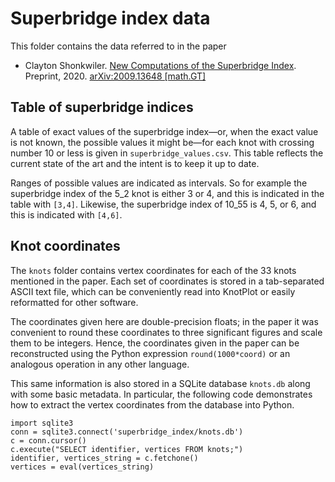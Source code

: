 # Superbridge index data
This folder contains the data referred to in the paper 

* Clayton Shonkwiler. [New Computations of the Superbridge Index](https://arxiv.org/abs/2009.13648). Preprint, 2020. [arXiv:2009.13648 [math.GT]](https://arxiv.org/abs/2009.13648)


## Table of superbridge indices
A table of exact values of the superbridge index—or, when the exact value is not known, the possible values it might be—for each knot with crossing number 10 or less is given in `superbridge_values.csv`. This table reflects the current state of the art and the intent is to keep it up to date.

Ranges of possible values are indicated as intervals. So for example the superbridge index of the 5_2 knot is either 3 or 4, and this is indicated in the table with `[3,4]`. Likewise, the superbridge index of 10_55 is 4, 5, or 6, and this is indicated with `[4,6]`.

## Knot coordinates
The `knots` folder contains vertex coordinates for each of the 33 knots mentioned in the paper. Each set of coordinates is stored in a tab-separated ASCII text file, which can be conveniently read into KnotPlot or easily reformatted for other software.

The coordinates given here are double-precision floats; in the paper it was convenient to round these coordinates to three significant figures and scale them to be integers. Hence, the coordinates given in the paper can be reconstructed using the Python expression `round(1000*coord)` or an analogous operation in any other language.

This same information is also stored in a SQLite database `knots.db` along with some basic metadata. In particular, the following code demonstrates how to extract the vertex coordinates from the database into Python.
```
import sqlite3
conn = sqlite3.connect('superbridge_index/knots.db')
c = conn.cursor()
c.execute("SELECT identifier, vertices FROM knots;")
identifier, vertices_string = c.fetchone()
vertices = eval(vertices_string)
```
